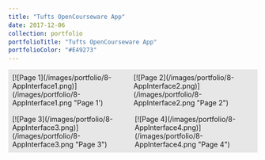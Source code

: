 ```yaml
---
title: "Tufts OpenCourseware App"
date: 2017-12-06
collection: portfolio
portfolioTitle: "Tufts OpenCourseware App"
portfolioColor: "#E49273"
---
```

<div style="display: flex; padding: 8px; background: #e7e7e7;">
<div style="margin-right: 8px;">
[![Page 1](/images/portfolio/8-AppInterface1.png)](/images/portfolio/8-AppInterface1.png "Page 1')
</div>
<div>
[![Page 2](/images/portfolio/8-AppInterface2.png)](/images/portfolio/8-AppInterface2.png "Page 2")
</div>
</div>
<div style="display: flex; padding: 8px; background: #e7e7e7;">
<div style="margin-right: 8px;">
[![Page 3](/images/portfolio/8-AppInterface3.png)](/images/portfolio/8-AppInterface3.png "Page 3")
</div>
<div>
[![Page 4](/images/portfolio/8-AppInterface4.png)](/images/portfolio/8-AppInterface4.png "Page 4")
</div>
</div>